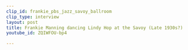 ```yaml
---
clip_id: frankie_pbs_jazz_savoy_ballroom
clip_type: interview
layout: post
title: Frankie Manning dancing Lindy Hop at the Savoy (Late 1930s?)
youtube_id: ZQIWFOU-bp4

---
```


